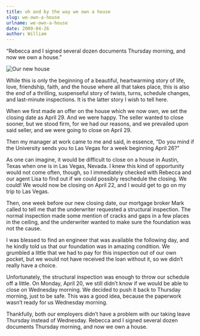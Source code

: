 ```yaml
---
title: oh and by the way we own a house
slug: we-own-a-house
urlname: we-own-a-house
date: 2009-04-26
author: William
---
```

&ldquo;Rebecca and I signed several dozen documents Thursday morning, and now we
own a house.&rdquo;

<img src="{static}/images/2009-04-23-new-house.jpg" alt="Our new house" class="img-fluid">

While this is only the beginning of a beautiful, heartwarming story of life,
love, friendship, faith, and the house where all that takes place, this is also
the *end* of a thrilling, suspenseful story of twists, turns, schedule changes,
and last-minute inspections. It is the latter story I wish to tell here.

When we first made an offer on the house which we now own, we set the closing
date as April 29. And we were happy. The seller wanted to close sooner, but we
stood firm, for we had our reasons, and we prevailed upon said seller, and we
were going to close on April 29.

Then my manager at work came to me and said, in essence, &ldquo;Do you mind if
the University sends you to Las Vegas for a week beginning April 26?&rdquo;

As one can imagine, it would be difficult to close on a house in Austin, Texas
when one is in Las Vegas, Nevada. I knew this kind of opportunity would not come
often, though, so I immediately checked with Rebecca and our agent Lisa to find
out if we could possibly reschedule the closing. We could! We would now be
closing on April 22, and I would get to go on my trip to Las Vegas.

Then, one week before our new closing date, our mortgage broker Mark called to
tell me that the underwriter requested a structural inspection. The normal
inspection made some mention of cracks and gaps in a few places in the ceiling,
and the underwriter wanted to make sure the foundation was not the cause.

I was blessed to find an engineer that was available the following day, and he
kindly told us that our foundation was in amazing condition. We grumbled a
little that we had to pay for this inspection out of our own pocket, but we
would not have received the loan without it, so we didn&#x02bc;t really have a
choice.

Unfortunately, the structural inspection was enough to throw our schedule off a
little. On Monday, April 20, we still didn&#x02bc;t know if we would be able to
close on Wednesday morning. We decided to push it back to Thursday morning, just
to be safe. This was a good idea, because the paperwork wasn&#x02bc;t ready for
us Wednesday morning.

Thankfully, both our employers didn&#x02bc;t have a problem with our taking
leave Thursday instead of Wednesday. Rebecca and I signed several dozen
documents Thursday morning, and now we own a house.
